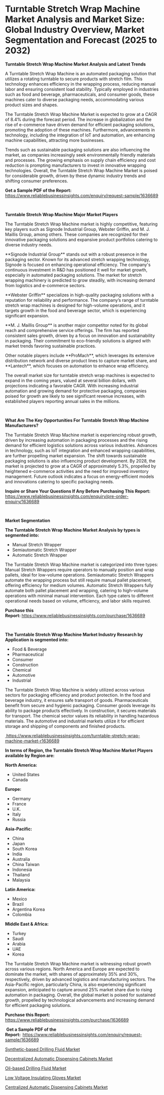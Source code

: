 <p><h1>Turntable Stretch Wrap Machine Market Analysis and Market Size: Global Industry Overview, Market Segmentation and Forecast (2025 to 2032)</h1></p><p><strong>Turntable Stretch Wrap Machine Market Analysis and Latest Trends</strong></p>
<p><p>A Turntable Stretch Wrap Machine is an automated packaging solution that utilizes a rotating turntable to secure products with stretch film. This technology enhances efficiency in the wrapping process, reducing manual labor and ensuring consistent load stability. Typically employed in industries such as food and beverage, pharmaceuticals, and consumer goods, these machines cater to diverse packaging needs, accommodating various product sizes and shapes.</p><p>The Turntable Stretch Wrap Machine Market is expected to grow at a CAGR of 8.4% during the forecast period. The increase in globalization and the rise of e-commerce have driven demand for efficient packaging solutions, promoting the adoption of these machines. Furthermore, advancements in technology, including the integration of IoT and automation, are enhancing machine capabilities, attracting more businesses.</p><p>Trends such as sustainable packaging solutions are also influencing the market, as companies increasingly seek environmentally friendly materials and processes. The growing emphasis on supply chain efficiency and cost reduction is prompting manufacturers to invest in innovative wrapping technologies. Overall, the Turntable Stretch Wrap Machine Market is poised for considerable growth, driven by these dynamic industry trends and shifting consumer preferences.</p></p>
<p><strong>Get a Sample PDF of the Report:&nbsp;</strong> <a href="https://www.reliablebusinessinsights.com/enquiry/request-sample/1636689?utm_campaign=101&utm_medium=2&utm_source=Github&utm_content=ia&utm_term=23032025&utm_id=turntable-stretch-wrap-machine">https://www.reliablebusinessinsights.com/enquiry/request-sample/1636689</a></p>
<p>&nbsp;</p>
<p><strong>Turntable Stretch Wrap Machine Major Market Players</strong></p>
<p><p>The Turntable Stretch Wrap Machine market is highly competitive, featuring key players such as Signode Industrial Group, Webster Griffin, and M. J. Maillis Group, among others. These companies are recognized for their innovative packaging solutions and expansive product portfolios catering to diverse industry needs.</p><p>**Signode Industrial Group** stands out with a robust presence in the packaging sector. Known for its advanced stretch wrapping technology, Signode is focused on enhancing operational efficiency. The company's continuous investment in R&D has positioned it well for market growth, especially in automated packaging solutions. The market for stretch wrapping machinery is predicted to grow steadily, with increasing demand from logistics and e-commerce sectors.</p><p>**Webster Griffin** specializes in high-quality packaging solutions with a reputation for reliability and performance. The company’s range of turntable stretch wrap machines is designed for high-volume operations, and it targets growth in the food and beverage sector, which is experiencing significant expansion.</p><p>**M. J. Maillis Group** is another major competitor noted for its global reach and comprehensive service offerings. The firm has reported consistent sales growth, driven by a focus on innovation and sustainability in packaging. Their commitment to eco-friendly solutions is aligned with market trends favoring sustainable practices.</p><p>Other notable players include **ProMach**, which leverages its extensive distribution network and diverse product lines to capture market share, and **Lantech**, which focuses on automation to enhance wrap efficiency. </p><p>The overall market size for turntable stretch wrap machines is expected to expand in the coming years, valued at several billion dollars, with projections indicating a favorable CAGR. With increasing industrial automation and growing demand for protective packaging, companies poised for growth are likely to see significant revenue increases, with established players reporting annual sales in the millions.</p></p>
<p>&nbsp;</p>
<p><strong>What Are The Key Opportunities For Turntable Stretch Wrap Machine Manufacturers?</strong></p>
<p><p>The Turntable Stretch Wrap Machine market is experiencing robust growth, driven by increasing automation in packaging processes and the rising demand for efficient logistics solutions across various industries. Advances in technology, such as IoT integration and enhanced wrapping capabilities, are further propelling market expansion. The shift towards sustainable packaging solutions is also influencing product development. By 2028, the market is projected to grow at a CAGR of approximately 5.3%, propelled by heightened e-commerce activities and the need for improved inventory management. Future outlook indicates a focus on energy-efficient models and innovations catering to specific packaging needs.</p></p>
<p><strong>Inquire or Share Your Questions If Any Before Purchasing This Report:</strong> <a href="https://www.reliablebusinessinsights.com/enquiry/pre-order-enquiry/1636689?utm_campaign=101&utm_medium=2&utm_source=Github&utm_content=ia&utm_term=23032025&utm_id=turntable-stretch-wrap-machine">https://www.reliablebusinessinsights.com/enquiry/pre-order-enquiry/1636689</a></p>
<p>&nbsp;</p>
<p><strong>Market Segmentation</strong></p>
<p><strong>The Turntable Stretch Wrap Machine Market Analysis by types is segmented into:</strong></p>
<p><ul><li>Manual Stretch Wrapper</li><li>Semiautomatic Stretch Wrapper</li><li>Automatic Stretch Wrapper</li></ul></p>
<p><p>The Turntable Stretch Wrap Machine market is categorized into three types: Manual Stretch Wrappers require operators to manually position and wrap pallets, ideal for low-volume operations. Semiautomatic Stretch Wrappers automate the wrapping process but still require manual pallet placement, offering efficiency for medium volumes. Automatic Stretch Wrappers fully automate both pallet placement and wrapping, catering to high-volume operations with minimal manual intervention. Each type caters to different operational needs based on volume, efficiency, and labor skills required.</p></p>
<p><strong>Purchase this Report:&nbsp;</strong><a href="https://www.reliablebusinessinsights.com/purchase/1636689?utm_campaign=101&utm_medium=2&utm_source=Github&utm_content=ia&utm_term=23032025&utm_id=turntable-stretch-wrap-machine">https://www.reliablebusinessinsights.com/purchase/1636689</a></p>
<p>&nbsp;</p>
<p><strong>The Turntable Stretch Wrap Machine Market Industry Research by Application is segmented into:</strong></p>
<p><ul><li>Food & Beverage</li><li>Pharmaceutical</li><li>Consumer</li><li>Construction</li><li>Chemical</li><li>Automotive</li><li>Industrial</li></ul></p>
<p><p>The Turntable Stretch Wrap Machine is widely utilized across various sectors for packaging efficiency and product protection. In the food and beverage industry, it ensures safe transport of goods. Pharmaceuticals benefit from secure and hygienic packaging. Consumer goods leverage its ability to package products effectively. In construction, it secures materials for transport. The chemical sector values its reliability in handling hazardous materials. The automotive and industrial markets utilize it for efficient storage and shipping of components and finished products.</p></p>
<p><a href="https://www.reliablebusinessinsights.com/turntable-stretch-wrap-machine-market-r1636689?utm_campaign=101&utm_medium=2&utm_source=Github&utm_content=ia&utm_term=23032025&utm_id=turntable-stretch-wrap-machine">&nbsp;https://www.reliablebusinessinsights.com/turntable-stretch-wrap-machine-market-r1636689</a></p>
<p><strong>In terms of Region, the Turntable Stretch Wrap Machine Market Players available by Region are:</strong></p>
<p>
    <p> <strong> North America: </strong>
        <ul>
            <li>United States</li>
            <li>Canada</li>
        </ul>
        </p> 
    <p> <strong> Europe: </strong>
        <ul>
            <li>Germany</li>
            <li>France</li>
            <li>U.K.</li>
            <li>Italy</li>
            <li>Russia</li>
        </ul>
        </p> 
    <p> <strong> Asia-Pacific: </strong>
        <ul>
            <li>China</li>
            <li>Japan</li>
            <li>South Korea</li>
            <li>India</li>
            <li>Australia</li>
            <li>China Taiwan</li>
            <li>Indonesia</li>
            <li>Thailand</li>
            <li>Malaysia</li>
        </ul>
        </p> 
    <p> <strong> Latin America: </strong>
        <ul>
            <li>Mexico</li>
            <li>Brazil</li>
            <li>Argentina Korea</li>
            <li>Colombia</li>
        </ul>
        </p> 
    <p> <strong> Middle East & Africa: </strong>
        <ul>
            <li>Turkey</li>
            <li>Saudi</li>
            <li>Arabia</li>
            <li>UAE</li>
            <li>Korea</li>
        </ul>
    </p>
    </p>
<p><p>The Turntable Stretch Wrap Machine market is witnessing robust growth across various regions. North America and Europe are expected to dominate the market, with shares of approximately 35% and 30%, respectively, driven by advanced logistics and manufacturing sectors. The Asia-Pacific region, particularly China, is also experiencing significant expansion, anticipated to capture around 25% market share due to rising automation in packaging. Overall, the global market is poised for sustained growth, propelled by technological advancements and increasing demand for efficient packaging solutions.</p></p>
<p><strong>Purchase this Report: </strong><a href="https://www.reliablebusinessinsights.com/purchase/1636689?utm_campaign=101&utm_medium=2&utm_source=Github&utm_content=ia&utm_term=23032025&utm_id=turntable-stretch-wrap-machine">https://www.reliablebusinessinsights.com/purchase/1636689</a></p>
<p>&nbsp;<strong>Get a Sample PDF of the Report:&nbsp;&nbsp;</strong><a href="https://www.reliablebusinessinsights.com/enquiry/request-sample/1636689?utm_campaign=101&utm_medium=2&utm_source=Github&utm_content=ia&utm_term=23032025&utm_id=turntable-stretch-wrap-machine">https://www.reliablebusinessinsights.com/enquiry/request-sample/1636689</a></p>
<p><strong></strong></p>
<p><p><a href="https://github.com/zymerivarrik6/Market-Research-Report-List-1/blob/main/synthetic-based-drilling-fluid-market.md?utm_campaign=101&utm_medium=2&utm_source=Github&utm_content=ia&utm_term=23032025&utm_id=turntable-stretch-wrap-machine">Synthetic-based Drilling Fluid Market</a></p><p><a href="https://github.com/bocksovers0r/Market-Research-Report-List-1/blob/main/decentralized-automatic-dispensing-cabinets-market.md?utm_campaign=101&utm_medium=2&utm_source=Github&utm_content=ia&utm_term=23032025&utm_id=turntable-stretch-wrap-machine">Decentralized Automatic Dispensing Cabinets Market</a></p><p><a href="https://github.com/djihencygnel74/Market-Research-Report-List-1/blob/main/oil-based-drilling-fluid-market.md?utm_campaign=101&utm_medium=2&utm_source=Github&utm_content=ia&utm_term=23032025&utm_id=turntable-stretch-wrap-machine">Oil-based Drilling Fluid Market</a></p><p><a href="https://github.com/messonmengen75/Market-Research-Report-List-1/blob/main/low-voltage-insulating-gloves-market.md?utm_campaign=101&utm_medium=2&utm_source=Github&utm_content=ia&utm_term=23032025&utm_id=turntable-stretch-wrap-machine">Low Voltage Insulating Gloves Market</a></p><p><a href="https://github.com/saimntamiki/Market-Research-Report-List-1/blob/main/centralized-automatic-dispensing-cabinets-market.md?utm_campaign=101&utm_medium=2&utm_source=Github&utm_content=ia&utm_term=23032025&utm_id=turntable-stretch-wrap-machine">Centralized Automatic Dispensing Cabinets Market</a></p></p>